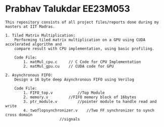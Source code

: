 

# Prabhav Talukdar EE23M053

	This repository consists of all project files/reports done during my masters at IIT Madras.
	
	1. Tiled Matrix Multiplication:
		Performing tiled matrix multiplication on a GPU using CUDA accelerated algorithm and
		compare result with CPU implementation, using basic profiling.
		
		Code File:
			1. matMul_cpu.c		// C Code for CPU Implementation
			2. matMul_gpu.cu	// CUDA code for GPU

	2. Asynchronous FIFO:
		Design a 16 byte deep Asynchronous FIFO using Verilog
		
		Code File:
			1. FIFO_top.v			//Top Module
			2. memory.v			//FIFO memory block of 16bytes
			3. ptr_module.v			//pointer module to handle read and write
			4. twoflopsynchronizer.v	//Two FF synchronizer to synch cross domain
							//signals

		
